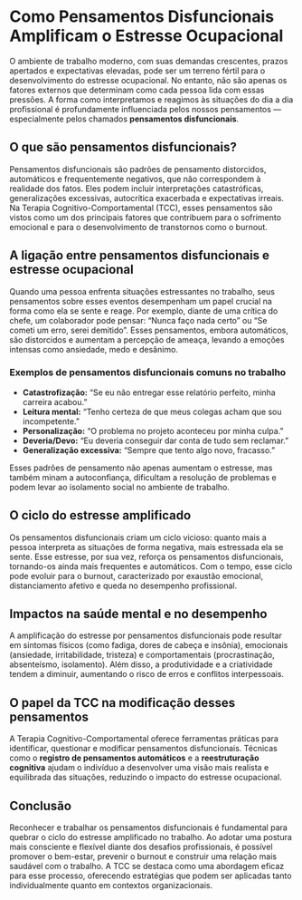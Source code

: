 # Como Pensamentos Disfuncionais Amplificam o Estresse Ocupacional

O ambiente de trabalho moderno, com suas demandas crescentes, prazos apertados e expectativas elevadas, pode ser um terreno fértil para o desenvolvimento do estresse ocupacional. No entanto, não são apenas os fatores externos que determinam como cada pessoa lida com essas pressões. A forma como interpretamos e reagimos às situações do dia a dia profissional é profundamente influenciada pelos nossos pensamentos — especialmente pelos chamados **pensamentos disfuncionais**.

## O que são pensamentos disfuncionais?

Pensamentos disfuncionais são padrões de pensamento distorcidos, automáticos e frequentemente negativos, que não correspondem à realidade dos fatos. Eles podem incluir interpretações catastróficas, generalizações excessivas, autocrítica exacerbada e expectativas irreais. Na Terapia Cognitivo-Comportamental (TCC), esses pensamentos são vistos como um dos principais fatores que contribuem para o sofrimento emocional e para o desenvolvimento de transtornos como o burnout.

## A ligação entre pensamentos disfuncionais e estresse ocupacional

Quando uma pessoa enfrenta situações estressantes no trabalho, seus pensamentos sobre esses eventos desempenham um papel crucial na forma como ela se sente e reage. Por exemplo, diante de uma crítica do chefe, um colaborador pode pensar: “Nunca faço nada certo” ou “Se cometi um erro, serei demitido”. Esses pensamentos, embora automáticos, são distorcidos e aumentam a percepção de ameaça, levando a emoções intensas como ansiedade, medo e desânimo.

### Exemplos de pensamentos disfuncionais comuns no trabalho

- **Catastrofização:** “Se eu não entregar esse relatório perfeito, minha carreira acabou.”
- **Leitura mental:** “Tenho certeza de que meus colegas acham que sou incompetente.”
- **Personalização:** “O problema no projeto aconteceu por minha culpa.”
- **Deveria/Devo:** “Eu deveria conseguir dar conta de tudo sem reclamar.”
- **Generalização excessiva:** “Sempre que tento algo novo, fracasso.”

Esses padrões de pensamento não apenas aumentam o estresse, mas também minam a autoconfiança, dificultam a resolução de problemas e podem levar ao isolamento social no ambiente de trabalho.

## O ciclo do estresse amplificado

Os pensamentos disfuncionais criam um ciclo vicioso: quanto mais a pessoa interpreta as situações de forma negativa, mais estressada ela se sente. Esse estresse, por sua vez, reforça os pensamentos disfuncionais, tornando-os ainda mais frequentes e automáticos. Com o tempo, esse ciclo pode evoluir para o burnout, caracterizado por exaustão emocional, distanciamento afetivo e queda no desempenho profissional.

## Impactos na saúde mental e no desempenho

A amplificação do estresse por pensamentos disfuncionais pode resultar em sintomas físicos (como fadiga, dores de cabeça e insônia), emocionais (ansiedade, irritabilidade, tristeza) e comportamentais (procrastinação, absenteísmo, isolamento). Além disso, a produtividade e a criatividade tendem a diminuir, aumentando o risco de erros e conflitos interpessoais.

## O papel da TCC na modificação desses pensamentos

A Terapia Cognitivo-Comportamental oferece ferramentas práticas para identificar, questionar e modificar pensamentos disfuncionais. Técnicas como o **registro de pensamentos automáticos** e a **reestruturação cognitiva** ajudam o indivíduo a desenvolver uma visão mais realista e equilibrada das situações, reduzindo o impacto do estresse ocupacional.

## Conclusão

Reconhecer e trabalhar os pensamentos disfuncionais é fundamental para quebrar o ciclo do estresse amplificado no trabalho. Ao adotar uma postura mais consciente e flexível diante dos desafios profissionais, é possível promover o bem-estar, prevenir o burnout e construir uma relação mais saudável com o trabalho. A TCC se destaca como uma abordagem eficaz para esse processo, oferecendo estratégias que podem ser aplicadas tanto individualmente quanto em contextos organizacionais.